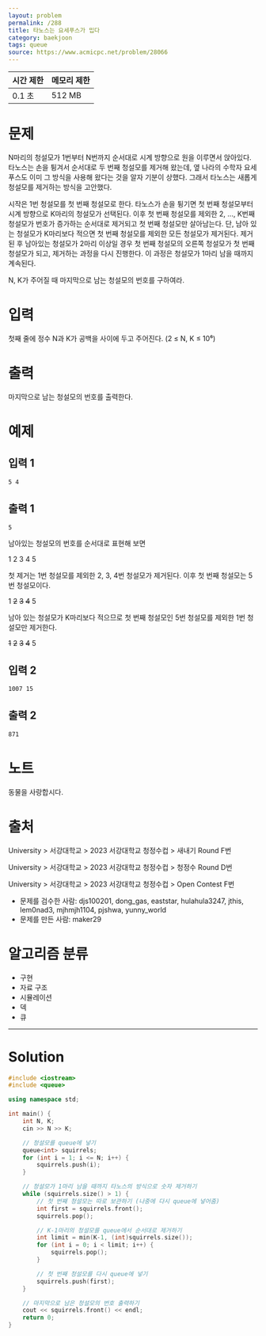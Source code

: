 ```yaml
---
layout: problem
permalink: /288
title: 타노스는 요세푸스가 밉다
category: baekjoon
tags: queue
source: https://www.acmicpc.net/problem/28066
---
```


| 시간 제한 | 메모리 제한 |
| --- | --- |
| 0.1 초 | 512 MB |

# 문제

N마리의 청설모가 1번부터 N번까지 순서대로 시계 방향으로 원을 이루면서 앉아있다. 타노스는 손을 튕겨서 순서대로 두 번째 청설모를 제거해 왔는데, 옆 나라의 수학자 요세푸스도 이미 그 방식을 사용해 왔다는 것을 알자 기분이 상했다. 그래서 타노스는 새롭게 청설모를 제거하는 방식을 고안했다.

시작은 1번 청설모를 첫 번째 청설모로 한다. 타노스가 손을 튕기면 첫 번째 청설모부터 시계 방향으로 K마리의 청설모가 선택된다. 이후 첫 번째 청설모를 제외한 2, ..., K번째 청설모가 번호가 증가하는 순서대로 제거되고 첫 번째 청설모만 살아남는다. 단, 남아 있는 청설모가 K마리보다 적으면 첫 번째 청설모를 제외한 모든 청설모가 제거된다. 제거된 후 남아있는 청설모가 2마리 이상일 경우 첫 번째 청설모의 오른쪽 청설모가 첫 번째 청설모가 되고, 제거하는 과정을 다시 진행한다. 이 과정은 청설모가 1마리 남을 때까지 계속된다.

N, K가 주어질 때 마지막으로 남는 청설모의 번호를 구하여라.

# 입력

첫째 줄에 정수 N과 K가 공백을 사이에 두고 주어진다. (2 ≤ N, K ≤ 10⁶)

# 출력

마지막으로 남는 청설모의 번호를 출력한다.

# 예제

## 입력 1

```txt
5 4
```

## 출력 1

```txt
5
```

남아있는 청설모의 번호를 순서대로 표현해 보면

1 2 3 4 5

첫 제거는 1번 청설모를 제외한 2, 3, 4번 청설모가 제거된다. 이후 첫 번째 청설모는 5번 청설모이다.

1 ~~2~~ ~~3~~ ~~4~~ 5

남아 있는 청설모가 K마리보다 적으므로 첫 번째 청설모인 5번 청설모를 제외한 1번 청설모만 제거한다.

~~1~~ ~~2~~ ~~3~~ ~~4~~ 5

## 입력 2

```txt
1007 15
```

## 출력 2

```txt
871
```

# 노트

동물을 사랑합시다.

# 출처

University > 서강대학교 > 2023 서강대학교 청정수컵 > 새내기 Round F번

University > 서강대학교 > 2023 서강대학교 청정수컵 > 청정수 Round D번

University > 서강대학교 > 2023 서강대학교 청정수컵 > Open Contest F번

- 문제를 검수한 사람: djs100201, dong_gas, eaststar, hulahula3247, jthis, lem0nad3, mjhmjh1104, pjshwa, yunny_world
- 문제를 만든 사람: maker29

# 알고리즘 분류

- 구현
- 자료 구조
- 시뮬레이션
- 덱
- 큐

---

# Solution

```cpp
#include <iostream>
#include <queue>

using namespace std;

int main() {
    int N, K;
    cin >> N >> K;

    // 청설모를 queue에 넣기
    queue<int> squirrels;
    for (int i = 1; i <= N; i++) {
        squirrels.push(i);
    }

    // 청설모가 1마리 남을 때까지 타노스의 방식으로 숫자 제거하기
    while (squirrels.size() > 1) {
        // 첫 번째 청설모는 따로 보관하기 (나중에 다시 queue에 넣어줌)
        int first = squirrels.front();
        squirrels.pop();

        // K-1마리의 청설모를 queue에서 순서대로 제거하기
        int limit = min(K-1, (int)squirrels.size());
        for (int i = 0; i < limit; i++) {
            squirrels.pop();
        }

        // 첫 번째 청설모를 다시 queue에 넣기
        squirrels.push(first);
    }

    // 마지막으로 남은 청설모의 번호 출력하기
    cout << squirrels.front() << endl;
    return 0;
}
```
